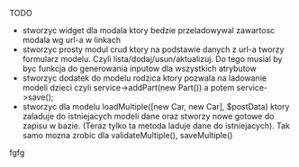 TODO

* stworzyc widget dla modala ktory bedzie przeladowywal zawartosc modala wg url-a w linkach
* stworzyc prosty modul crud ktory na podstawie danych z url-a tworzy formularz modelu. Czyli lista/dodaj/usun/aktualizuj. Do tego musial by byc funkcja do generowania inputow dla wszystkich atrybutow
* stworzyc dodatek do modelu rodzica ktory pozwala na ladowanie modeli dzieci czyli service->addPart(new Part()) a potem service->save();
* stworzyc dla modelu loadMultiple([new Car, new Car], $postData) ktory zaladuje do istniejacych modeli dane oraz stworzy nowe gotowe do zapisu w bazie. (Teraz tylko ta metoda laduje dane do istniejacych). Tak samo mozna zrobic dla validateMultiple(), saveMultiple()

fgfg